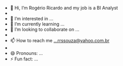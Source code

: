 - 👋 Hi, I’m Rogério Ricardo and my job is a BI Analyst
- 
- 👀 I’m interested in ...
- 🌱 I’m currently learning ...
- 💞️ I’m looking to collaborate on ...
- 
- 📫 How to reach me ...rrssouza@yahoo.com.br
- 
- 😄 Pronouns: ...
- ⚡ Fun fact: ...

<!---
rrssouza/rrssouza is a ✨ special ✨ repository because its `README.md` (this file) appears on your GitHub profile.
You can click the Preview link to take a look at your changes.
--->
